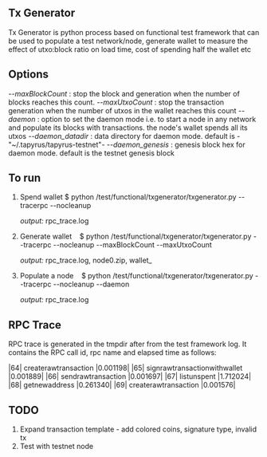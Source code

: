 Tx Generator
------------

Tx Generator is python process based on functional test framework that can be used to populate a test network/node, generate wallet to measure the effect of utxo:block ratio on load time, cost of spending half the wallet etc

Options
--------

*--maxBlockCount* : stop the block and generation when the number of blocks reaches this count.
*--maxUtxoCount* : stop the transaction generation when the number of utxos in the wallet reaches this count
*--daemon* : option to set the daemon mode i.e. to start a node in any network and populate its blocks with transactions. the node's wallet spends all its utxos
*--daemon_datadir* : data directory for daemon mode. default is -"~/.tapyrus/tapyrus-testnet"-
*--daemon_genesis* : genesis block hex for daemon mode. default is the testnet genesis block

To run
-------

1. Spend wallet
    $ python /test/functional/txgenerator/txgenerator.py
            --tracerpc
            --nocleanup

    _output:_ rpc_trace.log

2. Generate wallet
    $ python /test/functional/txgenerator/txgenerator.py
            --tracerpc
            --nocleanup
            --maxBlockCount
            --maxUtxoCount

    _output:_ rpc_trace.log, node0.zip, wallet_<tmp>

3. Populate a node
    $ python /test/functional/txgenerator/txgenerator.py
            --tracerpc
            --nocleanup
            --daemon

    _output:_ rpc_trace.log

RPC Trace
----------

RPC trace is generated in the tmpdir after from the test framework log. It contains the RPC call id, rpc name and elapsed time as follows:

|64|                   createrawtransaction |0.001198|
|65|           signrawtransactionwithwallet |0.001889|
|66|                     sendrawtransaction |0.001697|
|67|                            listunspent |1.712024|
|68|                          getnewaddress |0.261340|
|69|                   createrawtransaction |0.001576|


TODO
----

1. Expand transaction template - add colored coins, signature type, invalid tx
2. Test with testnet node
